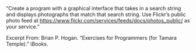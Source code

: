 “Create a program with a graphical interface that takes in a search string and displays photographs that match that search string. Use Flickr’s public photo feed at https://www.flickr.com/services/feeds/docs/photos_public/ as your service.”

Excerpt From: Brian P. Hogan. “Exercises for Programmers (for Tamara Temple).” iBooks.
